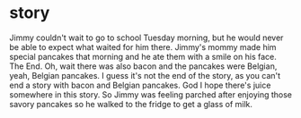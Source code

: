 # story


Jimmy couldn't wait to go to school Tuesday morning, but he would never be able to expect what waited for him there. Jimmy's mommy made him special pancakes that morning and he ate them with a smile on his face. The End. Oh, wait there was also bacon and the pancakes were Belgian, yeah, Belgian pancakes. I guess it's not the end of the story, as you can't end a story with bacon and Belgian pancakes. God I hope there's juice somewhere in this story. So Jimmy was feeling parched after enjoying those savory pancakes so he walked to the fridge to get a glass of milk. 
